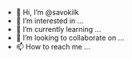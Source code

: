 - 👋 Hi, I’m @savokilk
- 👀 I’m interested in ...
- 🌱 I’m currently learning ...
- 💞️ I’m looking to collaborate on ...
- 📫 How to reach me ...

<!---
savokilk/savokilk is a ✨ special ✨ repository because its `README.md` (this file) appears on your GitHub profile.
You can click the Preview link to take a look at your changes.
--->
